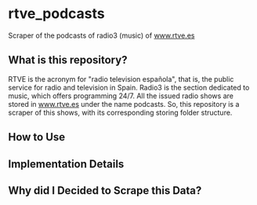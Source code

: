 # rtve_podcasts
Scraper of the podcasts of radio3 (music) of www.rtve.es  

## What is this repository?
RTVE is the acronym for "radio television española", that is, the public service for radio and television in Spain. Radio3 is the section dedicated to music, which offers programming 24/7. All the issued radio shows are stored in www.rtve.es under the name podcasts. So, this repository is a scraper of this shows, with its corresponding storing folder structure.

## How to Use

## Implementation Details

## Why did I Decided to Scrape this Data?
